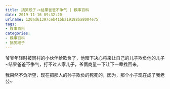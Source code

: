 ```yaml
---
title: 搞笑段子->结果爸爸不争气 | 糗事百科
date: 2019-11-16 09:32:20
urlname: 120ad61397ceb41bba19188ba8004e75
tags: 
- 糗事百科
categories:
- 糗事百科
- 搞笑段子
---
```

爷爷年轻时被同村的小伙伴给欺负了，他暗下决心将来让自己的儿子欺负他的儿子~结果爸爸不争气，打不过人家儿子，爷俩商量一下让下一辈找回来。

我果然不负所望，现在把那人的孙子欺负的死死的，因为，那个小子现在成了我老公~


